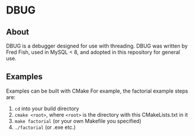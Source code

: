 # DBUG

## About

DBUG is a debugger designed for use with threading. DBUG was written by Fred
Fish, used in MySQL < 8, and adopted in this repository for general use.

## Examples

Examples can be built with CMake
For example, the factorial example steps are:

1. `cd` into your build directory
2. `cmake <root>`, where `<root>` is the directory with this CMakeLists.txt in it
3. `make factorial` (or your own Makefile you specified)
4. `./factorial` (or .exe etc.)
